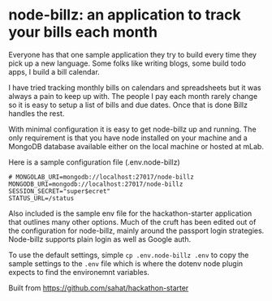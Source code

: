 # node-billz: an application to track your bills each month
Everyone has that one sample application they try to build every time they pick up a new language. Some folks like writing 
blogs, some build todo apps, I build a bill calendar.

I have tried tracking monthly bills on calendars and spreadsheets but it was always a pain to keep up with. The people I pay each month rarely change so it is easy to setup a list of bills and due dates. Once that is done Billz handles the rest.

With minimal configuration it is easy to get node-billz up and running. The only requirement is that you have node installed on your machine and a MongoDB database available either on the local machine or hosted at mLab.

Here is a sample configuration file (.env.node-billz)
```
# MONGOLAB_URI=mongodb://localhost:27017/node-billz
MONGODB_URI=mongodb://localhost:27017/node-billz
SESSION_SECRET="super$ecret"
STATUS_URL=/status
```

Also included is the sample env file for the hackathon-starter application that outlines many other options. Much of the cruft has been edited out of the configuration for node-billz, mainly around the passport login strategies. Node-billz supports plain login as well as Google auth.

To use the default settings, simple `cp .env.node-billz .env` to copy the sample settings to the `.env` file which is where the dotenv node plugin expects to find the environemnt variables.

Built from https://github.com/sahat/hackathon-starter
